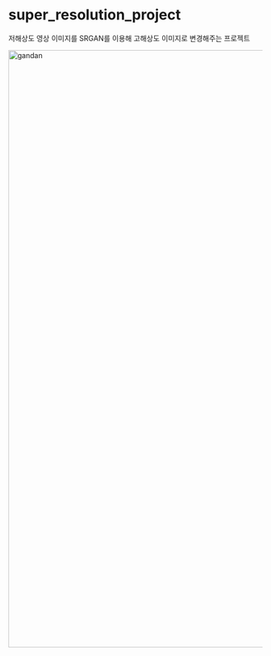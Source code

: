 # super_resolution_project
저해상도 영상 이미지를 SRGAN를 이용해 고해상도 이미지로 변경해주는 프로젝트 

<img width="1183" alt="gandan" src="https://user-images.githubusercontent.com/59727077/188301569-b1dedbe7-8db4-43fb-9851-81c494db6e6b.png">
